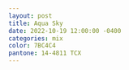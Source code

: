 ```yaml
---
layout: post
title: Aqua Sky
date: 2022-10-19 12:00:00 -0400
categories: mix
color: 7BC4C4
pantone: 14-4811 TCX
---
```


